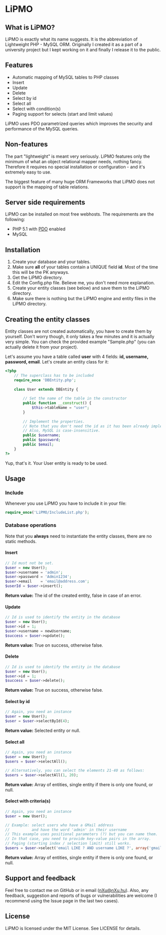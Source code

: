 LiPMO
=====

## What is LiPMO?
LiPMO is exactly what its name suggests. It is the abbreviation of Lightweight PHP - MySQL ORM. Originally I created it as a part of a university project but I kept working on it and finally I release it to the public.

## Features
* Automatic mapping of MySQL tables to PHP classes
* Insert
* Update
* Delete
* Select by id
* Select all
* Select with condition(s)
* Paging support for selects (start and limit values)

LiPMO uses PDO parametrized queries which improves the security and performance of the MySQL queries.

## Non-features
The part "lightweight" is meant very seriously. LiPMO features only the minimum of what an object relational mapper needs, nothing fancy. Therefore it requires no special installation or configuration - and it's extremely easy to use.

The biggest feature of many huge ORM Frameworks that LiPMO does not support is the mapping of table relations.

## Server side requirements
LiPMO can be installed on most free webhosts. The requirements are the following:
* PHP 5.1 with [PDO](http://www.php.net/manual/en/intro.pdo.php) enabled
* MySQL

## Installation
1. Create your database and your tables. 
2. Make sure **all** of your tables contain a UNIQUE field __id__. Most of the time this will be the PK anyways.
3. Get the LiPMO directory.
4. Edit the Config.php file. Believe me, you don't need more explanation.
5. Create your entity classes (see below) and save them to the LiPMO directory.
6. Make sure there is nothing but the LiPMO engine and entity files in the LiPMO directory.

## Creating the entity classes
Entity classes are not created automatically, you have to create them by yourself. Don't worry though, it only takes a few minutes and it is actually very simple. You can check the provided example "Sample.php" (you can actually delete it from your project).

Let's assume you have a table called __user__ with 4 fields: __id, username, password, email__. Let's create an entity class for it:

```PHP
<?php
	// The superclass has to be included
	require_once 'DBEntity.php';
	
	class User extends DBEntity {
		
		// Set the name of the table in the constructor
		public function __construct() {
			$this->tableName = "user";
		}
	
		// Implement the properties.
		// Note that you don't need the id as it has been already implemented by the superclass DBEntity.
		// Also, MySQL is case-insensitive.
		public $username;
		public $password;
		public $email;
	}
?>
```

Yup, that's it. Your User entity is ready to be used.

## Usage
### Include
Whenever you use LiPMO you have to include it in your file:
```PHP
require_once('LiPMO/IncludeList.php');
```

### Database operations
Note that you __always__ need to instantiate the entity classes, there are no static methods.

#### Insert
```PHP
// Id must not be set.
$user = new User();
$user->username = 'admin';
$user->password = 'Admin1234';
$user->email    = 'email@address.com';
$userId = $user->insert();
```
**Return value:** The id of the created entity, false in case of an error.

#### Update
```PHP
// Id is used to identify the entity in the database
$user = new User();
$user->id = 1;
$user->username = newUsername;
$success = $user->update();
```
**Return value:** True on success, otherwise false.

#### Delete
```PHP
// Id is used to identify the entity in the database
$user = new User();
$user->id = 1;
$success = $user->delete();
```
**Return value:** True on success, otherwise false.

#### Select by id
```PHP
// Again, you need an instance
$user = new User();
$user = $user->selectById(4);
```
**Return value:** Selected entity or null.

#### Select all
```PHP
// Again, you need an instance
$user = new User();
$users = $user->selectAll();

// Alternatively, you can select the elements 21-40 as follows:
$users = $user->selectAll(1, 20);
```
**Return value:** Array of entities, single entity if there is only one found, or null.

#### Select with criteria(s)
```PHP
// Again, you need an instance
$user = new User();

// Example: select users who have a GMail address
//          and have the word 'admin' in their username
// This example uses positional parameters (?) but you can name them.
// In that case, you need to provide key-value pairs in the array.
// Paging (starting index / selection limit) still works.
$users = $user->select('email LIKE ? AND username LIKE ?', array('gmail.com', 'admin'));
```
**Return value:** Array of entities, single entity if there is only one found, or null.

## Support and feedback
Feel free to contact me on GitHub or in email (nXu@nXu.hu).
Also, any feedback, suggestion and reports of bugs or vulnerabilities are welcome (I recommend using the Issue page in the last two cases).

## License
LiPMO is licensed under the MIT License. See LICENSE for details.

